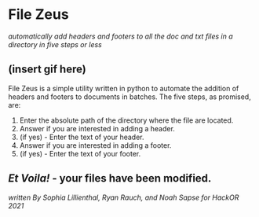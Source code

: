 # File Zeus
_automatically add headers and footers to all the doc and txt files in a directory in five steps or less_

## (insert gif here)

File Zeus is a simple utility written in python to automate the addition of headers and footers to documents in batches. The five steps, as promised, are:

1. Enter the absolute path of the directory where the file are located.
2. Answer if you are interested in adding a header.
3. (if yes) - Enter the text of your header.
4. Answer if you are interested in adding a footer.
5. (if yes) - Enter the text of your footer.

_Et Voila!_ - your files have been modified.
---
_written By Sophia Lillienthal, Ryan Rauch, and Noah Sapse for HackOR 2021_

